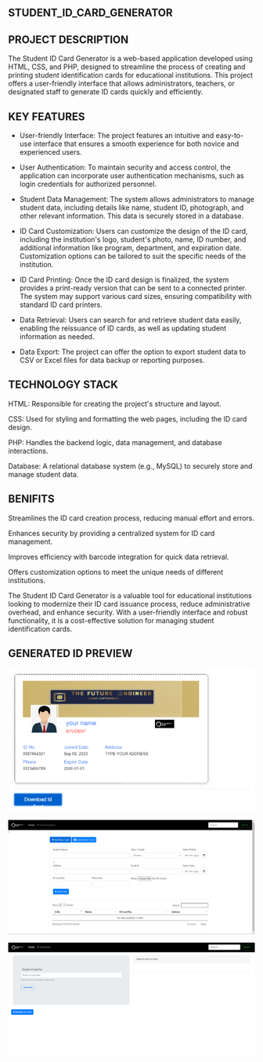 ## STUDENT_ID_CARD_GENERATOR

## PROJECT DESCRIPTION

The Student ID Card Generator is a web-based application developed using HTML, CSS, and PHP, designed to streamline the process of creating and printing student identification cards for educational institutions. This project offers a user-friendly interface that allows administrators, teachers, or designated staff to generate ID cards quickly and efficiently.

## KEY FEATURES

* User-friendly Interface: The project features an intuitive and easy-to-use interface that ensures a smooth experience for both novice and experienced users.

* User Authentication: To maintain security and access control, the application can incorporate user authentication mechanisms, such as login credentials for authorized personnel.

* Student Data Management: The system allows administrators to manage student data, including details like name, student ID, photograph, and other relevant information. This data is securely stored in a database.

* ID Card Customization: Users can customize the design of the ID card, including the institution's logo, student's photo, name, ID number, and additional information like program, department, and expiration date. Customization options can be tailored to suit the specific needs of the institution.

* ID Card Printing: Once the ID card design is finalized, the system provides a print-ready version that can be sent to a connected printer. The system may support various card sizes, ensuring compatibility with standard ID card printers.

* Data Retrieval: Users can search for and retrieve student data easily, enabling the reissuance of ID cards, as well as updating student information as needed.

* Data Export: The project can offer the option to export student data to CSV or Excel files for data backup or reporting purposes.

## TECHNOLOGY STACK

HTML: Responsible for creating the project's structure and layout.

CSS: Used for styling and formatting the web pages, including the ID card design.

PHP: Handles the backend logic, data management, and database interactions.

Database: A relational database system (e.g., MySQL) to securely store and manage student data.

## BENIFITS

Streamlines the ID card creation process, reducing manual effort and errors.

Enhances security by providing a centralized system for ID card management.

Improves efficiency with barcode integration for quick data retrieval.

Offers customization options to meet the unique needs of different institutions.

The Student ID Card Generator is a valuable tool for educational institutions looking to modernize their ID card issuance process, reduce administrative overhead, and enhance security. With a user-friendly interface and robust functionality, it is a cost-effective solution for managing student identification cards.

## GENERATED ID PREVIEW

![LOOP](https://github.com/deekshith2503/idcard/blob/main/id-card.png)

![loop](https://github.com/deekshith2503/idcard/blob/main/home%20page.png)

![loop](https://github.com/deekshith2503/idcard/blob/main/id%20card%20page.png)
